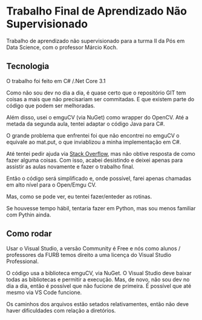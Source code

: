 # Trabalho Final de Aprendizado Não Supervisionado 

Trabalho de aprendizado não supervisionado para a turma II da Pós em Data Science, com o professor Márcio Koch.

## Tecnologia

O trabalho foi feito em C# /.Net Core 3.1

Como não sou dev no dia a dia, é quase certo que o repositório GIT tem coisas a mais que não precisariam ser commitadas. E que existem parte do código que podem ser melhoradas.

Além disso, usei o emguCV (via NuGet) como wrapper do OpenCV. Até a metada da segunda aula, tentei adaptar o código Java para C#.

O grande problema que enfrentei foi que não encontrei no emguCV o equivale ao mat.put, o que inviablizou a minha implementação em C#. 

Até tentei pedir ajuda via [Stack Overflow](https://stackoverflow.com/questions/65864907/emgucv-equivalent-to-java-mat-puti-0-mv), mas não obtive resposta de como fazer alguma coisas. Com isso, acabei desistindo e deixei apenas para assistir as aulas novamente e fazer o trabalho final.

Então o código será simplificado e, onde possível, farei apenas chamadas em alto nível para o Open/Emgu CV.

Mas, como se pode ver, eu tentei fazer/enteder as rotinas.

Se houvesse tempo hábil, tentaria fazer em Python, mas sou menos familiar com Pythin ainda.

## Como rodar

Usar o Visual Studio, a versão Community é Free e nós como alunos / professores da FURB temos direito a uma licença do Visual Studio Professional.

O código usa a biblioteca emguCV, via NuGet. O Visual Studio deve baixar todas as bibliotecas e permitir a execução. Mas, de novo, não sou dev no dia a dia, então é possível que não fucione de primeira. É possível que até mesmo via VS Code funcione. 

Os caminhos dos arquivos estão setados relativamentes, então não deve haver dificuldades com relação a diretórios.
